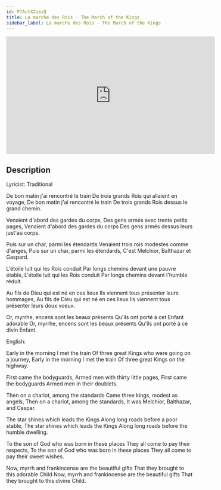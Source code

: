 ```yaml
---
id: P7AutXZueiQ
title: La marche des Rois - The March of the Kings
sidebar_label: La marche des Rois - The March of the Kings
---
```


<iframe
  width="560"
  height="315"
  src="https://www.youtube.com/embed/P7AutXZueiQ"
  title="YouTube video player"
  frameborder="0"
  allow="accelerometer; autoplay; clipboard-write; encrypted-media; gyroscope; picture-in-picture; web-share"
  referrerpolicy="strict-origin-when-cross-origin"
  allowfullscreen
></iframe>

## Description

Lyricist: Traditional

De bon matin j'ai rencontré le train
De trois grands Rois qui allaient en voyage,
De bon matin j'ai rencontré le train
De trois grands Rois dessus le grand chemin.

Venaient d'abord des gardes du corps,
Des gens armés avec trente petits pages,
Venaient d'abord des gardes du corps
Des gens armés dessus leurs just'au corps.

Puis sur un char, parmi les étendards
Venaient trois rois modestes comme d'anges,
Puis sur un char, parmi les étendards,
C'est Melchior, Balthazar et Gaspard.

L'étoile luit qui les Rois conduit
Par longs chemins devant une pauvre étable,
L'étoile luit qui les Rois conduit
Par longs chemins devant l'humble réduit.

Au fils de Dieu qui est né en ces lieux
Ils viennent tous présenter leurs hommages,
Au fils de Dieu qui est né en ces lieux
Ils viennent tous présenter leurs doux voeux.

Or, myrrhe, encens sont les beaux présents
Qu'ils ont porté à cet Enfant adorable
Or, myrrhe, encens sont les beaux présents
Qu'ils ont porté à ce divin Enfant.

English:

Early in the morning I met the train
Of three great Kings who were going on a journey,
Early in the morning I met the train
Of three great Kings on the highway.

First came the bodyguards,
Armed men with thirty little pages,
First came the bodyguards
Armed men in their doublets.

Then on a chariot, among the standards
Came three kings, modest as angels,
Then on a chariot, among the standards,
It was Melchior, Balthazar, and Caspar.

The star shines which leads the Kings
Along long roads before a poor stable,
The star shines which leads the Kings
Along long roads before the humble dwelling.

To the son of God who was born in these places
They all come to pay their respects,
To the son of God who was born in these places
They all come to pay their sweet wishes.

Now, myrrh and frankincense are the beautiful gifts
That they brought to this adorable Child
Now, myrrh and frankincense are the beautiful gifts
That they brought to this divine Child.
